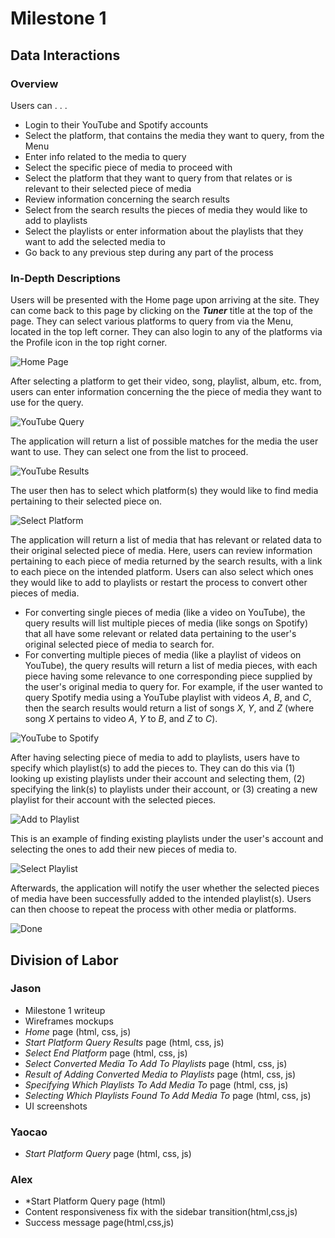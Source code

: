 # Milestone 1

## Data Interactions

### Overview

Users can . . .

- Login to their YouTube and Spotify accounts
- Select the platform, that contains the media they want to query, from the Menu
- Enter info related to the media to query
- Select the specific piece of media to proceed with
- Select the platform that they want to query from that relates or is relevant to their selected piece of media
- Review information concerning the search results
- Select from the search results the pieces of media they would like to add to playlists
- Select the playlists or enter information about the playlists that they want to add the selected media to
- Go back to any previous step during any part of the process

### In-Depth Descriptions

Users will be presented with the Home page upon arriving at the site. They can come back to this page by clicking on the ***Tuner*** title at the top of the page. They can select various platforms to query from via the Menu, located in the top left corner. They can also login to any of the platforms via the Profile icon in the top right corner.

![Home Page](uiScreenshots/Home.png)

After selecting a platform to get their video, song, playlist, album, etc. from, users can enter information concerning the the piece of media they want to use for the query.

![YouTube Query](uiScreenshots/FindMediaToConvert.png)

The application will return a list of possible matches for the media the user want to use. They can select one from the list to proceed.

![YouTube Results](uiScreenshots/SelectMediaToConvert.png)

The user then has to select which platform(s) they would like to find media pertaining to their selected piece on.

![Select Platform](uiScreenshots/SelectPlatformToConvertTo.png)

The application will return a list of media that has relevant or related data to their original selected piece of media. Here, users can review information pertaining to each piece of media returned by the search results, with a link to each piece on the intended platform. Users can also select which ones they would like to add to playlists or restart the process to convert other pieces of media.

- For converting single pieces of media (like a video on YouTube), the query results will list multiple pieces of media (like songs on Spotify) that all have some relevant or related data pertaining to the user's original selected piece of media to search for.
- For converting multiple pieces of media (like a playlist of videos on YouTube), the query results will return a list of media pieces, with each piece having some relevance to one corresponding piece supplied by the user's original media to query for. For example, if the user wanted to query Spotify media using a YouTube playlist with videos *A*, *B*, and *C*, then the search results would return a list of songs *X*, *Y*, and *Z* (where song *X* pertains to video *A*, *Y* to *B*, and *Z* to *C*).

![YouTube to Spotify](uiScreenshots/SelectMediaToAddToPlaylists.png)

After having selecting piece of media to add to playlists, users have to specify which playlist(s) to add the pieces to. They can do this via (1) looking up existing playlists under their account and selecting them, (2) specifying the link(s) to playlists under their account, or (3) creating a new playlist for their account with the selected pieces.

![Add to Playlist](uiScreenshots/SpecifyWhichPlaylistsToAddMediaTo.png)

This is an example of finding existing playlists under the user's account and selecting the ones to add their new pieces of media to.

![Select Playlist](uiScreenshots/SelectPlaylistsToAddMediaTo.png)

Afterwards, the application will notify the user whether the selected pieces of media have been successfully added to the intended playlist(s). Users can then choose to repeat the process with other media or platforms.

![Done](uiScreenshots/SuccessfullyAddedMediaToPlaylists.png)

## Division of Labor

### Jason

- Milestone 1 writeup
- Wireframes mockups
- *Home* page (html, css, js)
- *Start Platform Query Results* page (html, css, js)
- *Select End Platform* page (html, css, js)
- *Select Converted Media To Add To Playlists* page (html, css, js)
- *Result of Adding Converted Media to Playlists* page (html, css, js)
- *Specifying Which Playlists To Add Media To* page (html, css, js)
- *Selecting Which Playlists Found To Add Media To* page (html, css, js)
- UI screenshots

### Yaocao

- *Start Platform Query* page (html, css, js)

### Alex

- *Start Platform Query page (html)
- Content responsiveness fix with the sidebar transition(html,css,js)
- Success message page(html,css,js)
